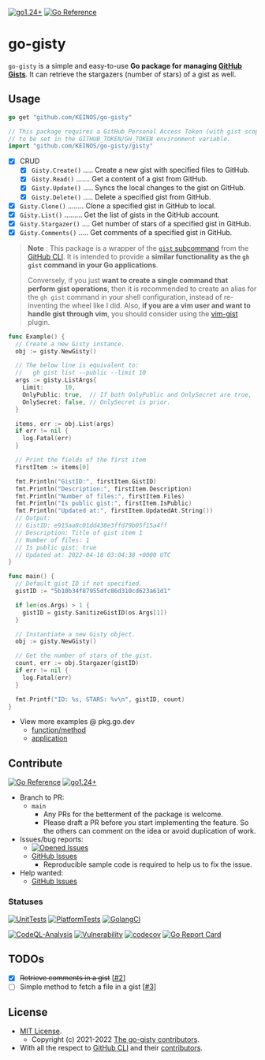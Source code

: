 [![go1.24+](https://img.shields.io/badge/Go-1.24+-blue?logo=go)](https://github.com/KEINOS/go-gisty/blob/main/.github/workflows/unit-tests.yml#L81 "Supported versions")
[![Go Reference](https://pkg.go.dev/badge/github.com/KEINOS/go-gisty.svg)](https://pkg.go.dev/github.com/KEINOS/go-gisty/gisty)
# go-gisty

`go-gisty` is a simple and easy-to-use **Go package for managing [GitHub Gists](https://docs.github.com/en/get-started/writing-on-github/editing-and-sharing-content-with-gists/creating-gists#about-gists)**.
It can retrieve the stargazers (number of stars) of a gist as well.

## Usage

```go
go get "github.com/KEINOS/go-gisty"
```

```go
// This package requires a GitHub Personal Access Token (with gist scope)
// to be set in the GITHUB_TOKEN/GH_TOKEN environment variable.
import "github.com/KEINOS/go-gisty/gisty"
```

- [x] CRUD
  - [x] `Gisty.Create()` ..... Create a new gist with specified files to GitHub.
  - [x] `Gisty.Read()` ....... Get a content of a gist from GitHub.
  - [x] `Gisty.Update()` ..... Syncs the local changes to the gist on GitHub.
  - [x] `Gisty.Delete()` ..... Delete a specified gist from GitHub.
- [x] `Gisty.Clone()` ........ Clone a specified gist in GitHub to local.
- [x] `Gisty.List()` ......... Get the list of gists in the GitHub account.
- [x] `Gisty.Stargazer()` .... Get number of stars of a specified gist in GitHub.
- [x] `Gisty.Comments()` ..... Get comments of a specified gist in GitHub.

> __Note__ : This package is a wrapper of the [`gist` subcommand](https://github.com/cli/cli/tree/trunk/pkg/cmd/gist) from the [GitHub CLI](https://docs.github.com/en/github-cli/github-cli/about-github-cli). It is intended to provide a **similar functionality as the `gh gist` command in your Go applications**.
>
> Conversely, if you just **want to create a single command that perform gist operations**, then it is recommended to create an alias for the `gh gist` command in your shell configuration, instead of re-inventing the wheel like I did. Also, **if you are a vim user and want to handle gist through vim**, you should consider using the [vim-gist](https://github.com/mattn/vim-gist) plugin.

```go
func Example() {
  // Create a new Gisty instance.
  obj := gisty.NewGisty()

  // The below line is equivalent to:
  //   gh gist list --public --limit 10
  args := gisty.ListArgs{
    Limit:      10,
    OnlyPublic: true,  // If both OnlyPublic and OnlySecret are true,
    OnlySecret: false, // OnlySecret is prior.
  }

  items, err := obj.List(args)
  if err != nil {
    log.Fatal(err)
  }

  // Print the fields of the first item
  firstItem := items[0]

  fmt.Println("GistID:", firstItem.GistID)
  fmt.Println("Description:", firstItem.Description)
  fmt.Println("Number of files:", firstItem.Files)
  fmt.Println("Is public gist:", firstItem.IsPublic)
  fmt.Println("Updated at:", firstItem.UpdatedAt.String())
  // Output:
  // GistID: e915aa8c01dd438e3ffd79b05f15a4ff
  // Description: Title of gist item 1
  // Number of files: 1
  // Is public gist: true
  // Updated at: 2022-04-18 03:04:38 +0000 UTC
}
```

```go
func main() {
  // Default gist ID if not specified.
  gistID := "5b10b34f87955dfc86d310cd623a61d1"

  if len(os.Args) > 1 {
    gistID = gisty.SanitizeGistID(os.Args[1])
  }

  // Instantiate a new Gisty object.
  obj := gisty.NewGisty()

  // Get the number of stars of the gist.
  count, err := obj.Stargazer(gistID)
  if err != nil {
    log.Fatal(err)
  }

  fmt.Printf("ID: %s, STARS: %v\n", gistID, count)
}
```

- View more examples @ pkg.go.dev
  - [function/method](https://pkg.go.dev/github.com/KEINOS/go-gisty/gisty#pkg-examples)
  - [application](https://pkg.go.dev/github.com/KEINOS/go-gisty/_examples)

## Contribute

[![Go Reference](https://pkg.go.dev/badge/github.com/KEINOS/go-gisty.svg)](https://pkg.go.dev/github.com/KEINOS/go-gisty)
[![go1.24+](https://img.shields.io/badge/Go-1.24+-blue?logo=go)](https://github.com/KEINOS/go-gisty/blob/main/.github/workflows/unit-tests.yml#L81 "Supported versions")

- Branch to PR:
  - `main`
    - Any PRs for the betterment of the package is welcome.
    - Please draft a PR before you start implementing the feature. So the others can comment on the idea or avoid duplication of work.
- Issues/bug reports:
  - [![Opened Issues](https://img.shields.io/github/issues/KEINOS/go-gisty?color=lightblue&logo=github)](https://github.com/KEINOS/go-gisty/issues "opened issues")
  - [GitHub Issues](https://github.com/KEINOS/go-gisty/issues)
    - Reproducible sample code is required to help us to fix the issue.
- Help wanted:
  - [GitHub Issues](https://github.com/KEINOS/go-gisty/issues?q=is%3Aopen+is%3Aissue+label%3A%22help+wanted%22)

### Statuses

[![UnitTests](https://github.com/KEINOS/go-gisty/actions/workflows/unit-tests.yml/badge.svg)](https://github.com/KEINOS/go-gisty/actions/workflows/unit-tests.yml "Unit tests on various Go versions. From Go 1.24 to the latest.")
[![PlatformTests](https://github.com/KEINOS/go-gisty/actions/workflows/platform-tests.yml/badge.svg)](https://github.com/KEINOS/go-gisty/actions/workflows/platform-tests.yml "Unit tests on various platforms. Such as Linux, macOS and Windows.")
[![GolangCI](https://github.com/KEINOS/go-gisty/actions/workflows/golangci-lint.yml/badge.svg)](https://github.com/KEINOS/go-gisty/actions/workflows/golangci-lint.yml "Lint and static analysis via golangci-lint.")

[![CodeQL-Analysis](https://github.com/KEINOS/go-gisty/actions/workflows/codeQL-analysis.yml/badge.svg)](https://github.com/KEINOS/go-gisty/actions/workflows/codeQL-analysis.yml "Vulnerability scan using CodeQL.")
[![Vulnerability](https://github.com/KEINOS/go-gisty/actions/workflows/vulnerability.yml/badge.svg)](https://github.com/KEINOS/go-gisty/actions/workflows/vulnerability.yml "Vulnerability scan using govulncheck.")
[![codecov](https://codecov.io/gh/KEINOS/go-gisty/branch/main/graph/badge.svg?token=JVY7WUeUFz)](https://codecov.io/gh/KEINOS/go-gisty "Code coverage")
[![Go Report Card](https://goreportcard.com/badge/github.com/KEINOS/go-gisty)](https://goreportcard.com/report/github.com/KEINOS/go-gisty "Code quality")

## TODOs

- [x] ~~Retrieve comments in a gist~~ [[#2](https://github.com/KEINOS/go-gisty/issues/2)]
- [ ] Simple method to fetch a file in a gist [[#3](https://github.com/KEINOS/go-gisty/issues/3)]

## License

- [MIT License](https://github.com/KEINOS/go-gisty/blob/main/LICENSE).
  - Copyright (c) 2021-2022 [The go-gisty contributors](https://github.com/KEINOS/go-gisty/graphs/contributors).
- With all the respect to [GitHub CLI](https://github.com/cli/cli/blob/trunk/LICENSE) and their [contributors](https://github.com/cli/cli/graphs/contributors).

